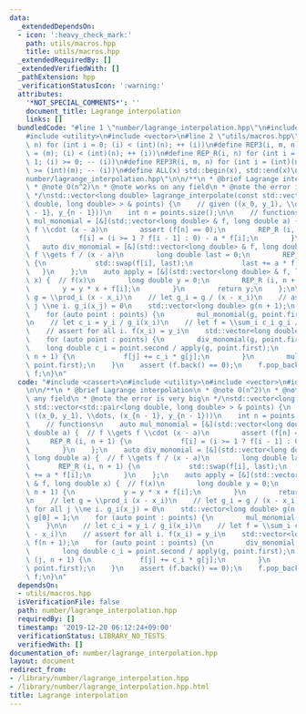 ```yaml
---
data:
  _extendedDependsOn:
  - icon: ':heavy_check_mark:'
    path: utils/macros.hpp
    title: utils/macros.hpp
  _extendedRequiredBy: []
  _extendedVerifiedWith: []
  _pathExtension: hpp
  _verificationStatusIcon: ':warning:'
  attributes:
    '*NOT_SPECIAL_COMMENTS*': ''
    document_title: Lagrange interpolation
    links: []
  bundledCode: "#line 1 \"number/lagrange_interpolation.hpp\"\n#include <cassert>\n\
    #include <utility>\n#include <vector>\n#line 2 \"utils/macros.hpp\"\n#define REP(i,\
    \ n) for (int i = 0; (i) < (int)(n); ++ (i))\n#define REP3(i, m, n) for (int i\
    \ = (m); (i) < (int)(n); ++ (i))\n#define REP_R(i, n) for (int i = (int)(n) -\
    \ 1; (i) >= 0; -- (i))\n#define REP3R(i, m, n) for (int i = (int)(n) - 1; (i)\
    \ >= (int)(m); -- (i))\n#define ALL(x) std::begin(x), std::end(x)\n#line 5 \"\
    number/lagrange_interpolation.hpp\"\n\n/**\n * @brief Lagrange interpolation\n\
    \ * @note O(n^2)\n * @note works on any field\n * @note the error is very big\n\
    \ */\nstd::vector<long double> lagrange_interpolate(const std::vector<std::pair<long\
    \ double, long double> > & points) {\n    // given ((x_0, y_1), \\dots, (x_{n\
    \ - 1}, y_{n - 1}))\n    int n = points.size();\n\n    // functions\n    auto\
    \ mul_monomial = [&](std::vector<long double> & f, long double a) {  // f \\gets\
    \ f \\cdot (x - a)\n        assert (f[n] == 0);\n        REP_R (i, n + 1) {\n\
    \            f[i] = (i >= 1 ? f[i - 1] : 0) - a * f[i];\n        }\n    };\n \
    \   auto div_monomial = [&](std::vector<long double> & f, long double a) {  //\
    \ f \\gets f / (x - a)\n        long double last = 0;\n        REP_R (i, n + 1)\
    \ {\n            std::swap(f[i], last);\n            last += a * f[i];\n     \
    \   }\n    };\n    auto apply = [&](std::vector<long double> & f, long double\
    \ x) {  // f(x)\n        long double y = 0;\n        REP_R (i, n + 1) {\n    \
    \        y = y * x + f[i];\n        }\n        return y;\n    };\n\n    // let\
    \ g = \\prod_i (x - x_i)\n    // let g_i = g / (x - x_i)\n    // assert for all\
    \ j \\ne i. g_i(x_j) = 0\n    std::vector<long double> g(n + 1);\n    g[0] = 1;\n\
    \    for (auto point : points) {\n        mul_monomial(g, point.first);\n    }\n\
    \n    // let c_i = y_i / g_i(x_i)\n    // let f = \\sum_i c_i g_i / (x - x_i)\n\
    \    // assert for all i. f(x_i) = y_i\n    std::vector<long double> f(n + 1);\n\
    \    for (auto point : points) {\n        div_monomial(g, point.first);\n    \
    \    long double c_i = point.second / apply(g, point.first);\n        REP (j,\
    \ n + 1) {\n            f[j] += c_i * g[j];\n        }\n        mul_monomial(g,\
    \ point.first);\n    }\n    assert (f.back() == 0);\n    f.pop_back();\n    return\
    \ f;\n}\n"
  code: "#include <cassert>\n#include <utility>\n#include <vector>\n#include \"utils/macros.hpp\"\
    \n\n/**\n * @brief Lagrange interpolation\n * @note O(n^2)\n * @note works on\
    \ any field\n * @note the error is very big\n */\nstd::vector<long double> lagrange_interpolate(const\
    \ std::vector<std::pair<long double, long double> > & points) {\n    // given\
    \ ((x_0, y_1), \\dots, (x_{n - 1}, y_{n - 1}))\n    int n = points.size();\n\n\
    \    // functions\n    auto mul_monomial = [&](std::vector<long double> & f, long\
    \ double a) {  // f \\gets f \\cdot (x - a)\n        assert (f[n] == 0);\n   \
    \     REP_R (i, n + 1) {\n            f[i] = (i >= 1 ? f[i - 1] : 0) - a * f[i];\n\
    \        }\n    };\n    auto div_monomial = [&](std::vector<long double> & f,\
    \ long double a) {  // f \\gets f / (x - a)\n        long double last = 0;\n \
    \       REP_R (i, n + 1) {\n            std::swap(f[i], last);\n            last\
    \ += a * f[i];\n        }\n    };\n    auto apply = [&](std::vector<long double>\
    \ & f, long double x) {  // f(x)\n        long double y = 0;\n        REP_R (i,\
    \ n + 1) {\n            y = y * x + f[i];\n        }\n        return y;\n    };\n\
    \n    // let g = \\prod_i (x - x_i)\n    // let g_i = g / (x - x_i)\n    // assert\
    \ for all j \\ne i. g_i(x_j) = 0\n    std::vector<long double> g(n + 1);\n   \
    \ g[0] = 1;\n    for (auto point : points) {\n        mul_monomial(g, point.first);\n\
    \    }\n\n    // let c_i = y_i / g_i(x_i)\n    // let f = \\sum_i c_i g_i / (x\
    \ - x_i)\n    // assert for all i. f(x_i) = y_i\n    std::vector<long double>\
    \ f(n + 1);\n    for (auto point : points) {\n        div_monomial(g, point.first);\n\
    \        long double c_i = point.second / apply(g, point.first);\n        REP\
    \ (j, n + 1) {\n            f[j] += c_i * g[j];\n        }\n        mul_monomial(g,\
    \ point.first);\n    }\n    assert (f.back() == 0);\n    f.pop_back();\n    return\
    \ f;\n}\n"
  dependsOn:
  - utils/macros.hpp
  isVerificationFile: false
  path: number/lagrange_interpolation.hpp
  requiredBy: []
  timestamp: '2019-12-20 06:12:24+09:00'
  verificationStatus: LIBRARY_NO_TESTS
  verifiedWith: []
documentation_of: number/lagrange_interpolation.hpp
layout: document
redirect_from:
- /library/number/lagrange_interpolation.hpp
- /library/number/lagrange_interpolation.hpp.html
title: Lagrange interpolation
---
```


